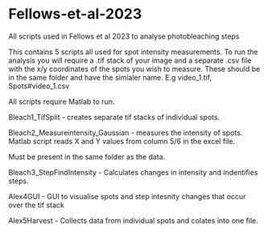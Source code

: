 # Fellows-et-al-2023
All scripts used in Fellows et al 2023 to analyse photobleaching steps 

This contains 5 scripts all used for spot intensity measurements. To run the analysis you will require a .tif stack of your image and a separate .csv file with the x/y coordinates of the spots you wish to measure. These should be in the same folder and have the simialer name. E.g video_1.tif, Spots#video_1.csv


All scripts require Matlab to run. 

Bleach1_TifSplit - creates separate tif stacks of individual spots.

Bleach2_Measureintensity_Gaussian - measures the intensity of spots. Matlab script reads X and Y values from column 5/6 in the excel file. 

Must be present in the same folder as the data. 

Bleach3_StepFindIntensity - Calculates changes in intensity and indentifies steps.

Alex4GUI - GUI to visualise spots and step intesnity changes that occur over the tif stack

Alex5Harvest - Collects data from individual spots and colates into one file. 

